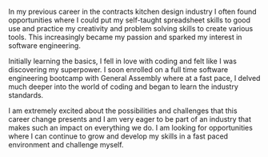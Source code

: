 In my previous career in the contracts kitchen design industry I often found opportunities where I could put my self-taught spreadsheet skills to good use and practice my creativity and problem solving skills to create various tools. This increasingly became my passion and sparked my interest in software engineering. 

Initially learning the basics, I fell in love with coding and felt like I was discovering my superpower. I soon enrolled on a full time software engineering bootcamp with General Assembly where at a fast pace, I delved much deeper into the world of coding and began to learn the industry standards. 

I am extremely excited about the possibilities and challenges that this career change presents and I am very eager to be part of an industry that makes such an impact on everything we do. I am looking for opportunities where I can continue to grow and develop my skills in a fast paced environment and challenge myself. 
